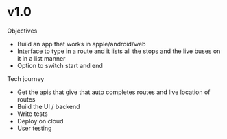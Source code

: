 # v1.0
Objectives
- Build an app that works in apple/android/web
- Interface to type in a route and it lists all the stops and the live buses on it in a list manner
- Option to switch start and end

Tech journey
- Get the apis that give that auto completes routes and live location of routes
- Build the UI / backend
- Write tests
- Deploy on cloud
- User testing

